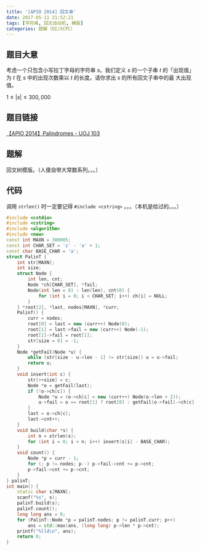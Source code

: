 ```yaml
---
title: '[APIO 2014] 回文串'
date: 2017-05-11 21:52:21
tags: [字符串, 回文自动机, 模版]
categories: 题解（OI/XCPC）
---
```


## 题目大意

考虑一个只包含小写拉丁字母的字符串 $s$。我们定义 $s$ 的一个子串 $t$ 的「出现值」为 $t$ 在 $s$ 中的出现次数乘以 $t$ 的长度。请你求出 $s$ 的所有回文子串中的最 大出现值。

$1 \leqslant |s| \leqslant 300,000$

## 题目链接

[【APIO 2014】Palindromes - UOJ 103](http://uoj.ac/problem/103)

<!-- more -->

## 题解

回文树模版。（人傻自带大常数系列。。。）

## 代码

调用 `strlen()` 时一定要记得 `#include <cstring>` 。。。（本机是给过的。。。）

```c++
#include <cstdio>
#include <cstring>
#include <algorithm>
#include <new>
const int MAXN = 300005;
const int CHAR_SET = 'z' - 'a' + 1;
const char BASE_CHAR = 'a';
struct PalinT {
    int str[MAXN];
    int size;
    struct Node {
        int len, cnt;
        Node *ch[CHAR_SET], *fail;
        Node(int len = 0) : len(len), cnt(0) {
            for (int i = 0; i < CHAR_SET; i++) ch[i] = NULL;
        }
    } *root[2], *last, nodes[MAXN], *curr;
    PalinT() {
        curr = nodes;
        root[0] = last = new (curr++) Node(0);
        root[1] = last->fail = new (curr++) Node(-1);
        root[1]->fail = root[1];
        str[size = 0] = -1;
    }
    Node *getFail(Node *u) {
        while (str[size - u->len - 1] != str[size]) u = u->fail;
        return u;
    }
    void insert(int c) {
        str[++size] = c;
        Node *o = getFail(last);
        if (!o->ch[c]) {
            Node *u = (o->ch[c] = new (curr++) Node(o->len + 2));
            u->fail = o == root[1] ? root[0] : getFail(o->fail)->ch[c];
        }
        last = o->ch[c];
        last->cnt++;
    }
    void build(char *s) {
        int n = strlen(s);
        for (int i = 0; i < n; i++) insert(s[i] - BASE_CHAR);
    }
    void count() {
        Node *p = curr - 1;
        for (; p != nodes; p--) p->fail->cnt += p->cnt;
        p->fail->cnt += p->cnt;
    }
} palinT;
int main() {
    static char s[MAXN];
    scanf("%s", s);
    palinT.build(s);
    palinT.count();
    long long ans = 0;
    for (PalinT::Node *p = palinT.nodes; p != palinT.curr; p++)
        ans = std::max(ans, (long long) p->len * p->cnt);
    printf("%lld\n", ans);
    return 0;
}
```